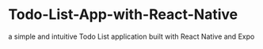 # Todo-List-App-with-React-Native
a simple and intuitive Todo List application built with React Native and Expo
